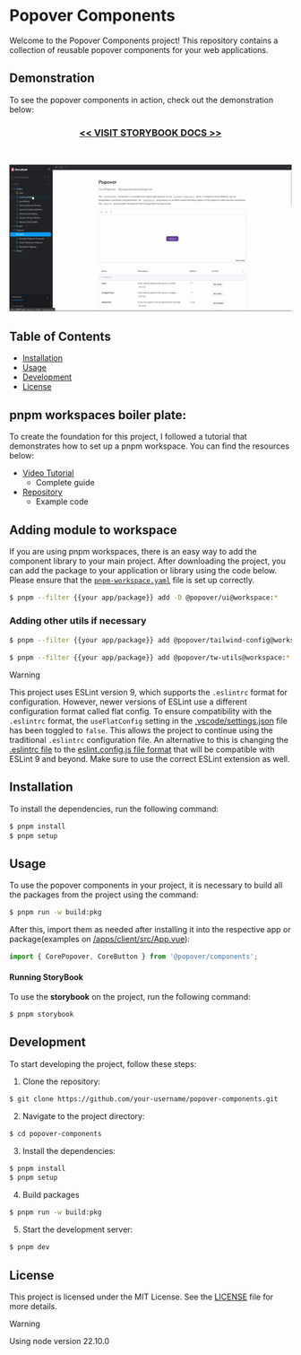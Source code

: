 # Popover Components

Welcome to the Popover Components project! This repository contains a collection of reusable popover components for your web applications.

## Demonstration

To see the popover components in action, check out the demonstration below:

<h3 align="center">
  <a href="https://popover-components-client.vercel.app/?path=/docs/core-button--docs"><< VISIT STORYBOOK DOCS >></a>
</h3>

<br />

![Popover Components Demo](./demo.gif)


## Table of Contents

- [Installation](#installation)
- [Usage](#usage)
- [Development](#development)
- [License](#license)

## pnpm workspaces boiler plate:
To create the foundation for this project, I followed a tutorial that demonstrates how to set up a pnpm workspace. You can find the resources below:

- [Video Tutorial](https://www.youtube.com/watch?v=HM03XGVlRXI)
  - Complete guide
- [Repository](https://github.com/mihailtd/demo-monorepo/tree/main)
  - Example code

## Adding module to workspace
If you are using pnpm workspaces, there is an easy way to add the component library to your main project. After downloading the project, you can add the package to your application or library using the code below. Please ensure that the [`pnpm-workspace.yaml`](./pnpm-workspace.yaml) file is set up correctly.

```sh
$ pnpm --filter {{your app/package}} add -D @popover/ui@workspace:*
```

### Adding other utils if necessary
```sh
$ pnpm --filter {{your app/package}} add @popover/tailwind-config@workspace:*
```

```sh 
$ pnpm --filter {{your app/package}} add @popover/tw-utils@workspace:*
```


> [!warning]
> This project uses ESLint version 9, which supports the `.eslintrc` format for configuration. However, newer versions of ESLint use a different configuration format called flat config. To ensure compatibility with the `.eslintrc` format, the `useFlatConfig` setting in the [.vscode/settings.json](.vscode/settings.json) file has been toggled to `false`. This allows the project to continue using the traditional `.eslintrc` configuration file. 
> An alternative to this is changing the [.eslintrc file](./.eslintrc) to the [eslint.config.js file format](https://eslint.org/blog/2023/10/flat-config-rollout-plans/) that will be compatible with ESLint 9 and beyond. Make sure to use the correct ESLint extension as well.

## Installation

To install the dependencies, run the following command:

```sh
$ pnpm install
$ pnpm setup
```

## Usage

To use the popover components in your project, it is necessary to build all the packages from the project using the command:

```bash
$ pnpm run -w build:pkg
```


After this, import them as needed after installing it into the respective app or package(examples on [/apps/client/src/App.vue](./apps/client/src/App.vue)):


```js
import { CorePopover, CoreButton } from '@popover/components';
```

#### Running StoryBook

To use the **storybook** on the project, run the following command:

```sh
$ pnpm storybook
```


## Development

To start developing the project, follow these steps:

1. Clone the repository:
  ```sh
  $ git clone https://github.com/your-username/popover-components.git
  ```

2. Navigate to the project directory:
  ```sh
  $ cd popover-components
  ```

3. Install the dependencies:
  ```sh
  $ pnpm install
  $ pnpm setup
  ```

4. Build packages
  ```sh
  $ pnpm run -w build:pkg
  ```


5. Start the development server:
  ```sh
  $ pnpm dev
  ```


## License

This project is licensed under the MIT License. See the [LICENSE](LICENSE) file for more details.

> [!warning]
> Using node version 22.10.0



